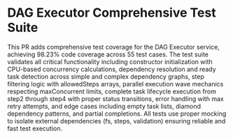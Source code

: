 # DAG Executor Comprehensive Test Suite

This PR adds comprehensive test coverage for the DAG Executor service, achieving 98.23% code coverage across 55 test cases. The test suite validates all critical functionality including constructor initialization with CPU-based concurrency calculations, dependency resolution and ready task detection across simple and complex dependency graphs, step filtering logic with allowedSteps arrays, parallel execution wave mechanics respecting maxConcurrent limits, complete task lifecycle execution from step2 through step4 with proper status transitions, error handling with max retry attempts, and edge cases including empty task lists, diamond dependency patterns, and partial completions. All tests use proper mocking to isolate external dependencies (fs, steps, validation) ensuring reliable and fast test execution.
